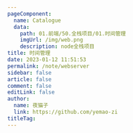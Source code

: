 ```yaml
---
pageComponent:
  name: Catalogue
  data:
    path: 01.前端/50.全栈项目/01.时间管理
    imgUrl: /img/web.png
    description: node全栈项目
title: 时间管理
date: 2023-01-12 11:51:53
permalink: /note/webserver
sidebar: false
article: false
comment: false
editLink: false
author:
  name: 夜猫子
  link: https://github.com/yemao-zi
titleTag:
---
```

